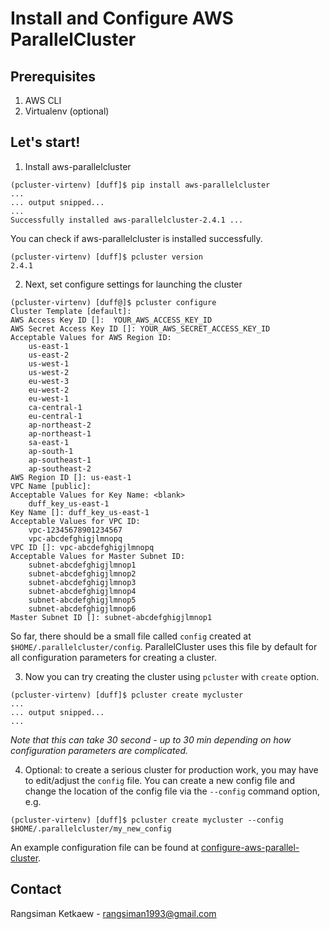 # Install and Configure AWS ParallelCluster

## Prerequisites

1. AWS CLI
2. Virtualenv (optional)

## Let's start!

1. Install aws-parallelcluster

```
(pcluster-virtenv) [duff]$ pip install aws-parallelcluster
...
... output snipped...
...
Successfully installed aws-parallelcluster-2.4.1 ...
```

You can check if aws-parallelcluster is installed successfully.

```
(pcluster-virtenv) [duff]$ pcluster version
2.4.1
```

2. Next, set configure settings for launching the cluster

```
(pcluster-virtenv) [duff@]$ pcluster configure
Cluster Template [default]:
AWS Access Key ID []:  YOUR_AWS_ACCESS_KEY_ID
AWS Secret Access Key ID []: YOUR_AWS_SECRET_ACCESS_KEY_ID
Acceptable Values for AWS Region ID:
    us-east-1
    us-east-2
    us-west-1
    us-west-2
    eu-west-3
    eu-west-2
    eu-west-1
    ca-central-1
    eu-central-1
    ap-northeast-2
    ap-northeast-1
    sa-east-1
    ap-south-1
    ap-southeast-1
    ap-southeast-2
AWS Region ID []: us-east-1
VPC Name [public]:
Acceptable Values for Key Name: <blank>
    duff_key_us-east-1
Key Name []: duff_key_us-east-1
Acceptable Values for VPC ID:
    vpc-12345678901234567
    vpc-abcdefghigjlmnopq
VPC ID []: vpc-abcdefghigjlmnopq
Acceptable Values for Master Subnet ID:
    subnet-abcdefghigjlmnop1
    subnet-abcdefghigjlmnop2
    subnet-abcdefghigjlmnop3
    subnet-abcdefghigjlmnop4
    subnet-abcdefghigjlmnop5
    subnet-abcdefghigjlmnop6
Master Subnet ID []: subnet-abcdefghigjlmnop1
```

So far, there should be a small file called `config` created at `$HOME/.parallelcluster/config`. ParallelCluster uses this file by default for all configuration parameters for creating a cluster.

3. Now you can try creating the cluster using `pcluster` with `create` option.

```
(pcluster-virtenv) [duff]$ pcluster create mycluster
...
... output snipped...
...
```

*Note that this can take 30 second - up to 30 min depending on how configuration parameters are complicated.*

4. Optional: to create a serious cluster for production work, you may have to edit/adjust the `config` file. You can create a new config file and change the location of the config file via the `--config` command option, e.g.

```
(pcluster-virtenv) [duff]$ pcluster create mycluster --config $HOME/.parallelcluster/my_new_config
```

An example configuration file can be found at [configure-aws-parallel-cluster](configure-aws-parallel-cluster.md).

## Contact

Rangsiman Ketkaew - rangsiman1993@gmail.com

